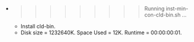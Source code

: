 * >>>>>>>>> Running inst-min-con-cld-bin.sh ...
  * Install cld-bin.
  * Disk size = 1232640K. Space Used = 12K. Runtime = 00:00:00:01.
